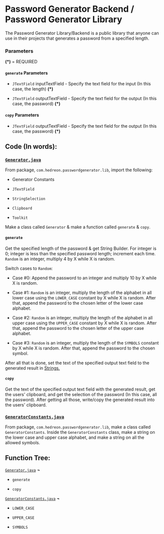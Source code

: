 # Password Generator Backend / Password Generator Library

The Password Generator Library/Backend is a public library that anyone can use in their projects that generates a password from a specified length.

### Parameters

**(*)** = REQUIRED

#### `generate` Parameters

- `JTextField` inputTextField - Specify the text field for the input (In this case, the length) **(*)**

- `JTextField` outputTextField - Specify the text field for the output (In this case, the password) **(*)**

#### `copy` Parameters

- `JTextField` outputTextField - Specify the text field for the output (In this case, the password) **(*)**

## Code (In words):

### [`Generator.java`](https://github.com/Hedreon/PasswordGenerator/blob/main/src/main/java/com/hedreon/passwordgenerator/lib/Generator.java)

From package, `com.hedreon.passwordgenerator.lib`, import the following:

- Generator Constants

- `JTextField`

- `StringSelection`

- `Clipboard`

- `Toolkit`

Make a class called `Generator` & make a function called `generate` & `copy`.

#### `generate`

Get the specified length of the password & get String Builder. For integer is 0; integer is less than the specified password length; increment each time. `Random` is an integer, multiply 4 by X while X is random.

Switch cases to `Random`:

- Case #0: Append the password to an integer and multiply 10 by X while X is random.

- Case #1: `Random` is an integer, multiply the length of the alphabet in all lower case using the `LOWER_CASE` constant by X while X is random. After that, append the password to the chosen letter of the lower case alphabet.

- Case #2: `Random` is an integer, multiply the length of the alphabet in all upper case using the `UPPER_CASE` constant by X while X is random. After that, append the password to the chosen letter of the upper case alphabet.

- Case #3: `Random` is an integer, multiply the length of the `SYMBOLS` constant by X while X is random. After that, append the password to the chosen symbol.

After all that is done, set the text of the specified output text field to the generated result in [Strings.](https://en.wikipedia.org/wiki/String_(computer_science))

#### `copy`

Get the text of the specified output text field with the generated result, get the users' clipboard, and get the selection of the password (In this case, all the password). After getting all those, write/copy the generated result into the users' clipboard.

### [`GeneratorConstants.java`](https://github.com/Hedreon/PasswordGenerator/blob/main/src/main/java/com/hedreon/passwordgenerator/lib/GeneratorConstants.java)

From package, `com.hedreon.passwordgenerator.lib`, make a class called `GeneratorConstants`. Inside the `GeneratorConstants` class, make a string on the lower case and upper case alphabet, and make a string on all the allowed symbols.

## Function Tree:

[`Generator.java`](https://github.com/Hedreon/PasswordGenerator/blob/main/src/main/java/com/hedreon/passwordgenerator/lib/Generator.java) **¬**

- `generate`

- `copy`

[`GeneratorConstants.java`](https://github.com/Hedreon/PasswordGenerator/blob/main/src/main/java/com/hedreon/passwordgenerator/lib/GeneratorConstants.java) **¬**

- `LOWER_CASE`

- `UPPER_CASE`

- `SYMBOLS`

